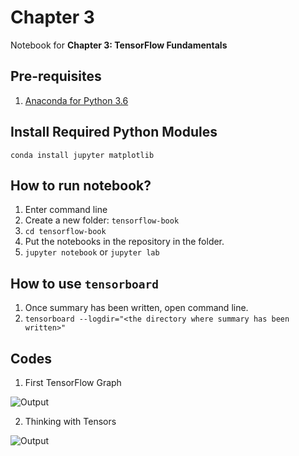 # Chapter 3

Notebook for **Chapter 3: TensorFlow Fundamentals**

## Pre-requisites

1) [Anaconda for Python 3.6](https://www.anaconda.com/downloads)

## Install Required Python Modules

`conda install jupyter matplotlib`

## How to run **notebook**?

1) Enter command line
2) Create a new folder: `tensorflow-book`
3) `cd tensorflow-book`
4) Put the notebooks in the repository in the folder.
5) `jupyter notebook` or `jupyter lab`

## How to use **`tensorboard`**

1) Once summary has been written, open command line.
2) `tensorboard --logdir="<the directory where summary has been written>"`

## Codes

1) First TensorFlow Graph

![Output](https://github.com/vishwesh5/Tensorflow-Book/raw/master/chapter-03/first_tensorflow_graph.png)

2) Thinking with Tensors

![Output](https://github.com/vishwesh5/TensorFlow-Book/raw/master/chapter-03/thinking_with_tensors.png)
